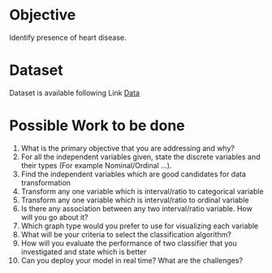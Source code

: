 # Objective
Identify presence of heart disease.
# Dataset
Dataset is available following Link
[Data](https://www.kaggle.com/ronitf/heart-disease-uci)

# Possible Work to be done
1.	What is the primary objective that you are addressing and why?
2.	For all the independent variables given, state the discrete variables and their types (For example Nominal/Ordinal …).
3.	Find the independent variables which are good candidates for data transformation
4.	Transform any one variable which is interval/ratio to categorical variable
5.	Transform any one variable which is interval/ratio to ordinal variable
6.	Is there any association between any two interval/ratio variable. How will you go about it?
7.	Which graph type would you prefer to use for visualizing each variable
8.	What will be your criteria to select the classification algorithm?
9.	How will you evaluate the performance of two classifier that you investigated and state which is better
10. Can you deploy your model in real time? What are the challenges?

